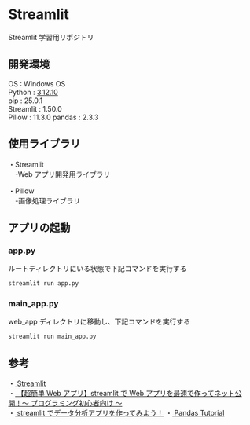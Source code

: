 # Streamlit

Streamlit 学習用リポジトリ

## 開発環境

OS : Windows OS  
Python : [3.12.10](https://www.python.org/downloads/release/python-31210/)  
pip : 25.0.1  
Streamlit : 1.50.0  
Pillow : 11.3.0
pandas : 2.3.3

## 使用ライブラリ

・Streamlit  
　-Web アプリ開発用ライブラリ

・Pillow  
　-画像処理ライブラリ

## アプリの起動

### app.py

ルートディレクトリにいる状態で下記コマンドを実行する

```bash
streamlit run app.py
```

### main_app.py

web_app ディレクトリに移動し、下記コマンドを実行する

```bash
streamlit run main_app.py
```

## 参考

・[ Streamlit](https://streamlit.io/)  
・[ 【超簡単 Web アプリ】streamlit で Web アプリを最速で作ってネット公開！〜 プログラミング初心者向け 〜](https://www.youtube.com/watch?v=4nsTce1Oce8)  
・[ streamlit でデータ分析アプリを作ってみよう！](https://www.youtube.com/watch?v=de0SAWKJdhE)
・[ Pandas Tutorial](https://www.w3schools.com/python/pandas/default.asp)
